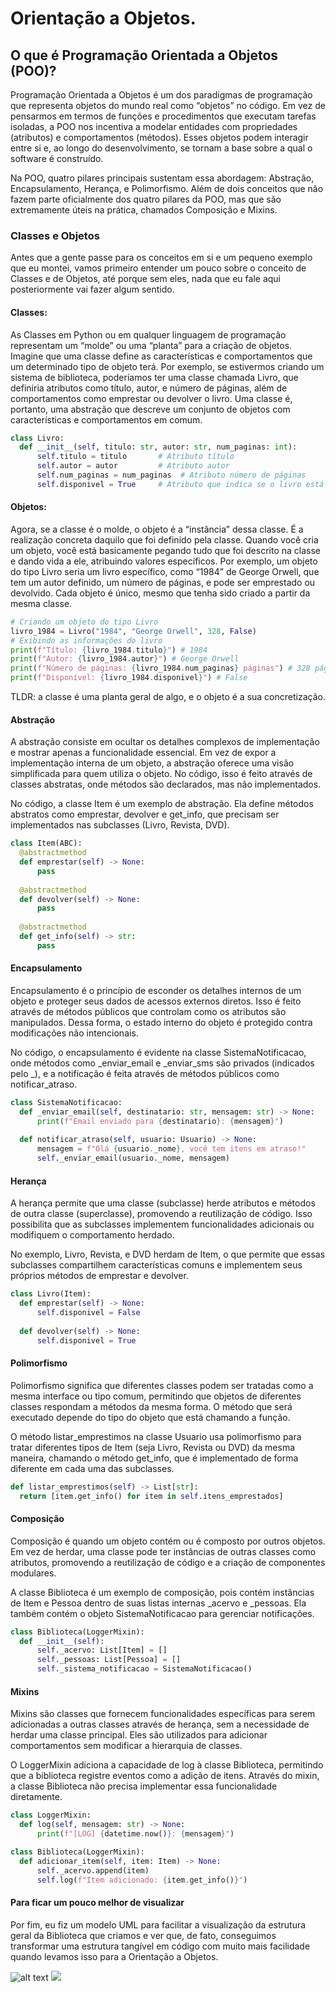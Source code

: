 # Orientação a Objetos.

## O que é Programação Orientada a Objetos (POO)?

Programação Orientada a Objetos é um dos paradigmas de programação que representa objetos do mundo real como “objetos” no código. Em vez de pensarmos em termos de funções e procedimentos que executam tarefas isoladas, a POO nos incentiva a modelar entidades com propriedades (atributos) e comportamentos (métodos). Esses objetos podem interagir entre si e, ao longo do desenvolvimento, se tornam a base sobre a qual o software é construído.

Na POO, quatro pilares principais sustentam essa abordagem: Abstração, Encapsulamento, Herança, e Polimorfismo. Além de dois conceitos que não fazem parte oficialmente dos quatro pilares da POO, mas que são extremamente úteis na prática, chamados Composição e Mixins.

### Classes e Objetos

Antes que a gente passe para os conceitos em si e um pequeno exemplo que eu montei, vamos primeiro entender um pouco sobre o conceito de Classes e de Objetos, até porque sem eles, nada que eu fale aqui posteriormente vai fazer algum sentido.

#### Classes:

As Classes em Python ou em qualquer linguagem de programação representam um “molde” ou uma “planta” para a criação de objetos. Imagine que uma classe define as características e comportamentos que um determinado tipo de objeto terá. Por exemplo, se estivermos criando um sistema de biblioteca, poderíamos ter uma classe chamada Livro, que definiria atributos como título, autor, e número de páginas, além de comportamentos como emprestar ou devolver o livro. Uma classe é, portanto, uma abstração que descreve um conjunto de objetos com características e comportamentos em comum.

``` python
class Livro:
  def __init__(self, titulo: str, autor: str, num_paginas: int):
      self.titulo = titulo       # Atributo título
      self.autor = autor         # Atributo autor
      self.num_paginas = num_paginas  # Atributo número de páginas
      self.disponivel = True     # Atributo que indica se o livro está disponível
```

#### Objetos:

Agora, se a classe é o molde, o objeto é a “instância” dessa classe. É a realização concreta daquilo que foi definido pela classe. Quando você cria um objeto, você está basicamente pegando tudo que foi descrito na classe e dando vida a ele, atribuindo valores específicos. Por exemplo, um objeto do tipo Livro seria um livro específico, como “1984” de George Orwell, que tem um autor definido, um número de páginas, e pode ser emprestado ou devolvido. Cada objeto é único, mesmo que tenha sido criado a partir da mesma classe.

``` python
# Criando um objeto do tipo Livro
livro_1984 = Livro("1984", "George Orwell", 328, False) 
# Exibindo as informações do livro 
print(f"Título: {livro_1984.titulo}") # 1984
print(f"Autor: {livro_1984.autor}") # George Orwell
print(f"Número de páginas: {livro_1984.num_paginas} páginas") # 328 páginas
print(f"Disponível: {livro_1984.disponivel}") # False
```

TLDR: a classe é uma planta geral de algo, e o objeto é a sua concretização.

#### Abstração

A abstração consiste em ocultar os detalhes complexos de implementação e mostrar apenas a funcionalidade essencial. Em vez de expor a implementação interna de um objeto, a abstração oferece uma visão simplificada para quem utiliza o objeto. No código, isso é feito através de classes abstratas, onde métodos são declarados, mas não implementados.

No código, a classe Item é um exemplo de abstração. Ela define métodos abstratos como emprestar, devolver e get_info, que precisam ser implementados nas subclasses (Livro, Revista, DVD).


``` python
class Item(ABC):
  @abstractmethod
  def emprestar(self) -> None:
      pass
  
  @abstractmethod
  def devolver(self) -> None:
      pass
  
  @abstractmethod
  def get_info(self) -> str:
      pass
```

#### Encapsulamento

Encapsulamento é o princípio de esconder os detalhes internos de um objeto e proteger seus dados de acessos externos diretos. Isso é feito através de métodos públicos que controlam como os atributos são manipulados. Dessa forma, o estado interno do objeto é protegido contra modificações não intencionais.

No código, o encapsulamento é evidente na classe SistemaNotificacao, onde métodos como _enviar_email e _enviar_sms são privados (indicados pelo _), e a notificação é feita através de métodos públicos como notificar_atraso.

``` python
class SistemaNotificacao:
  def _enviar_email(self, destinatario: str, mensagem: str) -> None:
      print(f"Email enviado para {destinatario}: {mensagem}")
  
  def notificar_atraso(self, usuario: Usuario) -> None:
      mensagem = f"Olá {usuario._nome}, você tem itens em atraso!"
      self._enviar_email(usuario._nome, mensagem)
```

#### Herança

A herança permite que uma classe (subclasse) herde atributos e métodos de outra classe (superclasse), promovendo a reutilização de código. Isso possibilita que as subclasses implementem funcionalidades adicionais ou modifiquem o comportamento herdado.

No exemplo, Livro, Revista, e DVD herdam de Item, o que permite que essas subclasses compartilhem características comuns e implementem seus próprios métodos de emprestar e devolver.

``` python
class Livro(Item):
  def emprestar(self) -> None:
      self.disponivel = False
  
  def devolver(self) -> None:
      self.disponivel = True
```

#### Polimorfismo

Polimorfismo significa que diferentes classes podem ser tratadas como a mesma interface ou tipo comum, permitindo que objetos de diferentes classes respondam a métodos da mesma forma. O método que será executado depende do tipo do objeto que está chamando a função.

O método listar_emprestimos na classe Usuario usa polimorfismo para tratar diferentes tipos de Item (seja Livro, Revista ou DVD) da mesma maneira, chamando o método get_info, que é implementado de forma diferente em cada uma das subclasses.

``` python
def listar_emprestimos(self) -> List[str]:
  return [item.get_info() for item in self.itens_emprestados]
```

#### Composição

Composição é quando um objeto contém ou é composto por outros objetos. Em vez de herdar, uma classe pode ter instâncias de outras classes como atributos, promovendo a reutilização de código e a criação de componentes modulares.

A classe Biblioteca é um exemplo de composição, pois contém instâncias de Item e Pessoa dentro de suas listas internas _acervo e _pessoas. Ela também contém o objeto SistemaNotificacao para gerenciar notificações.

``` python
class Biblioteca(LoggerMixin):
  def __init__(self):
      self._acervo: List[Item] = []
      self._pessoas: List[Pessoa] = []
      self._sistema_notificacao = SistemaNotificacao()
```

#### Mixins

Mixins são classes que fornecem funcionalidades específicas para serem adicionadas a outras classes através de herança, sem a necessidade de herdar uma classe principal. Eles são utilizados para adicionar comportamentos sem modificar a hierarquia de classes.

O LoggerMixin adiciona a capacidade de log à classe Biblioteca, permitindo que a biblioteca registre eventos como a adição de itens. Através do mixin, a classe Biblioteca não precisa implementar essa funcionalidade diretamente.

``` python
class LoggerMixin:
  def log(self, mensagem: str) -> None:
      print(f"[LOG] {datetime.now()}: {mensagem}")

class Biblioteca(LoggerMixin):
  def adicionar_item(self, item: Item) -> None:
      self._acervo.append(item)
      self.log(f"Item adicionado: {item.get_info()}")
```

#### Para ficar um pouco melhor de visualizar

Por fim, eu fiz um modelo UML para facilitar a visualização da estrutura geral da Biblioteca que criamos e ver que, de fato, conseguimos transformar uma estrutura tangível em código com muito mais facilidade quando levamos isso para a Orientação a Objetos.

![alt text](./diagrama_modelo_UML.svg)
<img src="./diagrama_modelo_UML.svg">